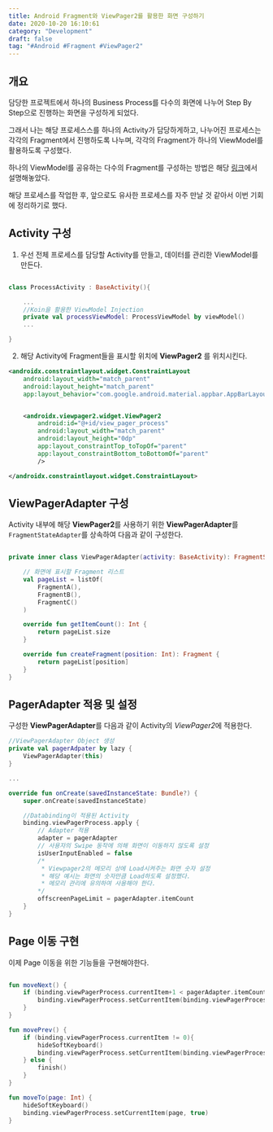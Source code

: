 ```yaml
---
title: Android Fragment와 ViewPager2를 활용한 화면 구성하기
date: 2020-10-20 16:10:61
category: "Development"
draft: false
tag: "#Android #Fragment #ViewPager2"
---
```


## 개요

담당한 프로젝트에서 하나의 Business Process를 다수의 화면에 나누어 Step By Step으로 진행하는 화면을 구성하게 되었다.

그래서 나는 해당 프로세스스를 하나의 Activity가 담당하게하고, 나누어진 프로세스는 각각의 Fragment에서 진행하도록 나누며, 각각의 Fragment가 하나의 ViewModel를 활용하도록 구성했다.

하나의 ViewModel를 공유하는 다수의 Fragment를 구성하는 방법은 해당 [링크]()에서 설명해놓았다.

해당 프로세스를 작업한 후, 앞으로도 유사한 프로세스를 자주 만날 것 같아서 이번 기회에 정리하기로 했다.

## Activity 구성

1. 우선 전체 프로세스를 담당할 Activity를 만들고, 데이터를 관리한 ViewModel를 만든다.

```kotlin

class ProcessActivity : BaseActivity(){

    ...
    //Koin을 활용한 ViewModel Injection
    private val processViewModel: ProcessViewModel by viewModel()
    ...

}

```

2. 해당 Activity에 Fragment들을 표시할 위치에 **ViewPager2** 를 위치시킨다.

```xml
<androidx.constraintlayout.widget.ConstraintLayout
    android:layout_width="match_parent"
    android:layout_height="match_parent"
    app:layout_behavior="com.google.android.material.appbar.AppBarLayout$ScrollingViewBehavior">


    <androidx.viewpager2.widget.ViewPager2
        android:id="@+id/view_pager_process"
        android:layout_width="match_parent"
        android:layout_height="0dp"
        app:layout_constraintTop_toTopOf="parent"
        app:layout_constraintBottom_toBottomOf="parent"
        />

</androidx.constraintlayout.widget.ConstraintLayout>

```

## ViewPagerAdapter 구성

Activity 내부에 해당 **ViewPager2**를 사용하기 위한 **ViewPagerAdapter**를 `FragmentStateAdapter`를 상속하여 다음과 같이 구성한다.

```kotlin

private inner class ViewPagerAdapter(activity: BaseActivity): FragmentStateAdapter(activity) {

    // 화면에 표시할 Fragment 리스트
    val pageList = listOf(
        FragmentA(),
        FragmentB(),
        FragmentC()
    )

    override fun getItemCount(): Int {
        return pageList.size
    }

    override fun createFragment(position: Int): Fragment {
        return pageList[position]
    }
}
```

## PagerAdapter 적용 및 설정

구성한 **ViewPagerAdapter**를 다음과 같이 Activity의 *ViewPager2*에 적용한다.

```kotlin
//ViewPagerAdapter Object 생성
private val pagerAdpater by lazy {
    ViewPagerAdapter(this)
}

...

override fun onCreate(savedInstanceState: Bundle?) {
    super.onCreate(savedInstanceState)

    //Databinding이 적용된 Activity
    binding.viewPagerProcess.apply {
        // Adapter 적용
        adapter = pagerAdapter
        // 사용자의 Swipe 동작에 의해 화면이 이동하지 않도록 설정
        isUserInputEnabled = false
        /*
         * Viewpager2의 메모리 상에 Load시켜주는 화면 숫자 설정
         * 해당 예시는 화면의 숫자만큼 Load하도록 설정했다.
         * 메모리 관리에 유의하여 사용해야 한다.
        */
        offscreenPageLimit = pagerAdapter.itemCount
    }
}

```

## Page 이동 구현

이제 Page 이동을 위한 기능들을 구현해야한다.

```kotlin

fun moveNext() {
    if (binding.viewPagerProcess.currentItem+1 < pagerAdapter.itemCount) {
        binding.viewPagerProcess.setCurrentItem(binding.viewPagerProcess.currentItem+1, true)
    }
}

fun movePrev() {
    if (binding.viewPagerProcess.currentItem != 0){
        hideSoftKeyboard()
        binding.viewPagerProcess.setCurrentItem(binding.viewPagerProcess.currentItem-1, true)
    } else {
        finish()
    }
}

fun moveTo(page: Int) {
    hideSoftKeyboard()
    binding.viewPagerProcess.setCurrentItem(page, true)
}


```
